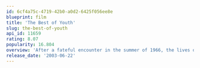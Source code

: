 ```yaml
---
id: 6cf4a75c-4719-42b0-a0d2-6425f056ee8e
blueprint: film
title: 'The Best of Youth'
slug: the-best-of-youth
api_id: 11659
rating: 8.07
popularity: 16.804
overview: 'After a fateful encounter in the summer of 1966, the lives of two brothers from a middle-class Roman family take different directions, intersecting with some of the most significant events of postwar Italian history in the following decades.'
release_date: '2003-06-22'
---
```

